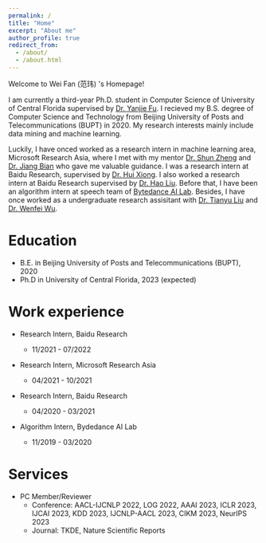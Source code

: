 ```yaml
---
permalink: /
title: "Home"
excerpt: "About me"
author_profile: true
redirect_from: 
  - /about/
  - /about.html
---
```


Welcome to Wei Fan (范玮) 's Homepage!

I am currently a third-year Ph.D. student in Computer Science of University of Central Florida supervised by [Dr. Yanjie Fu](https://www.yanjiefu.com/). I recieved my B.S. degree of Computer Science and Technology from Beijing University of Posts and Telecommunications (BUPT) in 2020. My research interests mainly include data mining and machine learning.

Luckily, I have onced worked as a research intern in machine learning area, Microsoft Research Asia, where I met with my mentor [Dr. Shun Zheng](https://www.microsoft.com/en-us/research/people/shunzhen/) and [Dr. Jiang Bian](https://sites.google.com/view/jiangbian) who gave me valuable guidance. I was a research intern at Baidu Research, supervised by [Dr. Hui Xiong](http://datamining.rutgers.edu/). I also worked a research intern at Baidu Research supervised by [Dr. Hao Liu](https://raymondhliu.github.io/). Before that, I have been an algorithm intern at speech team of [Bytedance AI Lab](https://ailab.bytedance.com/). Besides, I have once worked as a undergraduate research assisitant with [Dr. Tianyu Liu](https://tyliupku.github.io/) and [Dr. Wenfei Wu](https://wenfei-wu.github.io/).





Education
======
* B.E. in Beijing University of Posts and Telecommunications (BUPT), 2020
* Ph.D in University of Central Florida, 2023 (expected)

Work experience
======

* Research Intern, Baidu Research
  * 11/2021 - 07/2022

* Research Intern, Microsoft Research Asia
  * 04/2021 - 10/2021

* Research Intern, Baidu Research
  * 04/2020 - 03/2021

* Algorithm Intern, Bydedance AI Lab
  * 11/2019 - 03/2020



Services
======
* PC Member/Reviewer
  * Conference: AACL-IJCNLP 2022, LOG 2022, AAAI 2023, ICLR 2023, IJCAI 2023, KDD 2023, IJCNLP-AACL 2023,  CIKM 2023, NeurIPS 2023
  * Journal: TKDE, Nature Scientific Reports